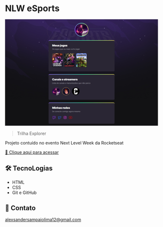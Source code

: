 # NLW eSports 

![preview](./.github/preview_.png)

 > Trilha Explorer

Projeto contuído no evento Next Level Week da Rocketseat

[ 🔗 Clique aqui para acessar](https://alex-sampaio-lima.github.io/nlw-esports-explorer/)

## 🛠 TecnoLogias

- HTML
- CSS
- Git e GitHub

## 💛 Contato

alexsandersampaiolima12@gmail.com
